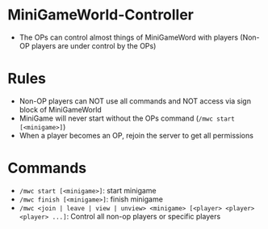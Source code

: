 # MiniGameWorld-Controller
- The OPs can control almost things of MiniGameWord with players (Non-OP players are under control by the OPs)

# Rules
- Non-OP players can NOT use all commands and NOT access via sign block of MiniGameWorld
- MiniGame will never start without the OPs command (`/mwc start [<minigame>]`)
- When a player becomes an OP, rejoin the server to get all permissions

# Commands
- `/mwc start [<minigame>]`: start <minigame> minigame
- `/mwc finish [<minigame>]`: finish <minigame> minigame
- `/mwc <join | leave | view | unview> <minigame> [<player> <player> <player> ...]`: Control all non-op players or specific players
